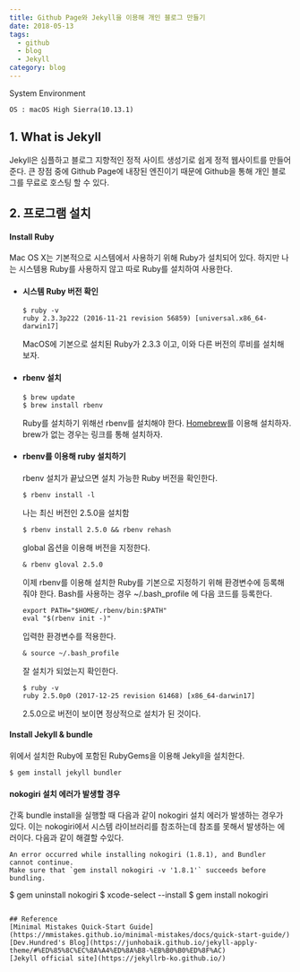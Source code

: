 ```yaml
---
title: Github Page와 Jekyll을 이용해 개인 블로그 만들기
date: 2018-05-13
tags:
  - github
  - blog
  - Jekyll
category: blog
---
```

System Environment
```
OS : macOS High Sierra(10.13.1)
```

## 1. What is Jekyll
Jekyll은 심플하고 블로그 지향적인 정적 사이트 생성기로 쉽게 정적 웹사이트를 만들어 준다. 큰 장점 중에 Github Page에 내장된 엔진이기 때문에 Github을 통해 개인 블로그를 무료로 호스팅 할 수 있다.

## 2. 프로그램 설치
#### Install Ruby
Mac OS X는 기본적으로 시스템에서 사용하기 위해 Ruby가 설치되어 있다. 하지만 나는 시스템용 Ruby를 사용하지 않고 따로 Ruby를 설치하여 사용한다.
- #### 시스템 Ruby 버전 확인
  ```
  $ ruby -v
  ruby 2.3.3p222 (2016-11-21 revision 56859) [universal.x86_64-darwin17]
  ```
  MacOS에 기본으로 설치된 Ruby가 2.3.3 이고, 이와 다른 버전의 루비를 설치해 보자.

- #### rbenv 설치
  ```
  $ brew update
  $ brew install rbenv
  ```
  Ruby를 설치하기 위해선 rbenv를 설치해야 한다. [Homebrew](https://brew.sh/index_ko)를 이용해 설치하자. brew가 없는 경우는 링크를 통해 설치하자.

- #### rbenv를 이용해 ruby 설치하기
  rbenv 설치가 끝났으면 설치 가능한 Ruby 버전을 확인한다.
  ```
  $ rbenv install -l
  ```
  나는 최신 버전인 2.5.0을 설치함
  ```
  $ rbenv install 2.5.0 && rbenv rehash
  ```
  global 옵션을 이용해 버전을 지정한다.
  ```
  & rbenv gloval 2.5.0
  ```

  이제 rbenv를 이용해 설치한 Ruby를 기본으로 지정하기 위해 환경변수에 등록해 줘야 한다. Bash를 사용하는 경우 ~/.bash_profile 에 다음 코드를 등록한다.
  ```
  export PATH="$HOME/.rbenv/bin:$PATH"
  eval "$(rbenv init -)"
  ```
  입력한 환경변수를 적용한다.
  ```
  & source ~/.bash_profile
  ```
  잘 설치가 되었는지 확인한다.
  ```
  $ ruby -v
  ruby 2.5.0p0 (2017-12-25 revision 61468) [x86_64-darwin17]
  ```
  2.5.0으로 버전이 보이면 정상적으로 설치가 된 것이다.
#### Install Jekyll & bundle
위에서 설치한 Ruby에 포함된 RubyGems을 이용해 Jekyll을 설치한다.
  ```
  $ gem install jekyll bundler
  ```

#### nokogiri 설치 에러가 발생할 경우
간혹 bundle install을 실행할 때 다음과 같이 nokogiri 설치 에러가 발생하는 경우가 있다. 이는 nokogiri에서 시스템 라이브러리를 참조하는데 참조를 못해서 발생하는 에러이다. 다음과 같이 해결할 수있다.
```
An error occurred while installing nokogiri (1.8.1), and Bundler cannot continue.
Make sure that `gem install nokogiri -v '1.8.1'` succeeds before bundling.
```
$ gem uninstall nokogiri
$ xcode-select --install
$ gem install nokogiri
```

## Reference
[Minimal Mistakes Quick-Start Guide](https://mmistakes.github.io/minimal-mistakes/docs/quick-start-guide/)
[Dev.Hundred's Blog](https://junhobaik.github.io/jekyll-apply-theme/#%ED%85%8C%EC%8A%A4%ED%8A%B8-%EB%B0%B0%ED%8F%AC)
[Jekyll official site](https://jekyllrb-ko.github.io/)
